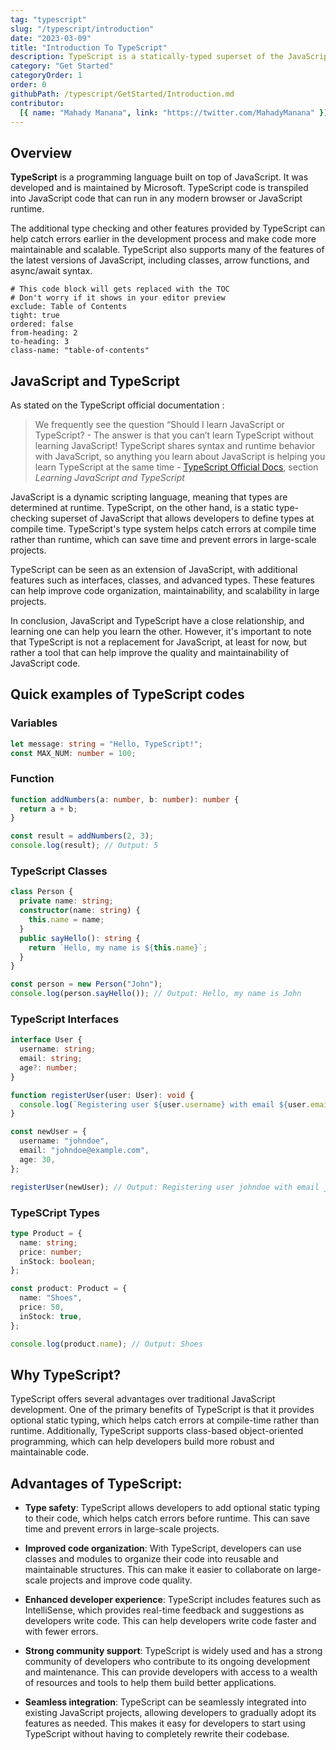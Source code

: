 ```yaml
---
tag: "typescript"
slug: "/typescript/introduction"
date: "2023-03-09"
title: "Introduction To TypeScript"
description: TypeScript is a statically-typed superset of the JavaScript. TypeScript provides a more robust and scalable way to build large-scale applications.
category: "Get Started"
categoryOrder: 1
order: 0
githubPath: /typescript/GetStarted/Introduction.md
contributor:
  [{ name: "Mahady Manana", link: "https://twitter.com/MahadyManana" }]
---
```


## Overview

**TypeScript** is a programming language built on top of JavaScript. It was developed and is maintained by Microsoft. TypeScript code is transpiled into JavaScript code that can run in any modern browser or JavaScript runtime.

The additional type checking and other features provided by TypeScript can help catch errors earlier in the development process and make code more maintainable and scalable. TypeScript also supports many of the features of the latest versions of JavaScript, including classes, arrow functions, and async/await syntax.


```toc
# This code block will gets replaced with the TOC
# Don't worry if it shows in your editor preview
exclude: Table of Contents
tight: true
ordered: false
from-heading: 2
to-heading: 3
class-name: "table-of-contents"
```


## JavaScript and TypeScript

As stated on the TypeScript official documentation :

> We frequently see the question “Should I learn JavaScript or TypeScript? - The answer is that you can’t learn TypeScript without learning JavaScript! TypeScript shares syntax and runtime behavior with JavaScript, so anything you learn about JavaScript is helping you learn TypeScript at the same time - <a href="https://www.typescriptlang.org/docs/handbook/typescript-from-scratch.html ">TypeScript Official Docs</a>, section *Learning JavaScript and TypeScript*

JavaScript is a dynamic scripting language, meaning that types are determined at runtime. TypeScript, on the other hand, is a static type-checking superset of JavaScript that allows developers to define types at compile time. TypeScript's type system helps catch errors at compile time rather than runtime, which can save time and prevent errors in large-scale projects.

TypeScript can be seen as an extension of JavaScript, with additional features such as interfaces, classes, and advanced types. These features can help improve code organization, maintainability, and scalability in large projects.

In conclusion, JavaScript and TypeScript have a close relationship, and learning one can help you learn the other. However, it's important to note that TypeScript is not a replacement for JavaScript, at least for now, but rather a tool that can help improve the quality and maintainability of JavaScript code.


## Quick examples of TypeScript codes

### Variables

```typescript
let message: string = "Hello, TypeScript!";
const MAX_NUM: number = 100;
```

### Function

```typescript
function addNumbers(a: number, b: number): number {
  return a + b;
}

const result = addNumbers(2, 3);
console.log(result); // Output: 5
```

### TypeScript Classes

```typescript
class Person {
  private name: string;
  constructor(name: string) {
    this.name = name;
  }
  public sayHello(): string {
    return `Hello, my name is ${this.name}`;
  }
}

const person = new Person("John");
console.log(person.sayHello()); // Output: Hello, my name is John
```

### TypeScript Interfaces

```typescript
interface User {
  username: string;
  email: string;
  age?: number;
}

function registerUser(user: User): void {
  console.log(`Registering user ${user.username} with email ${user.email}`);
}

const newUser = {
  username: "johndoe",
  email: "johndoe@example.com",
  age: 30,
};

registerUser(newUser); // Output: Registering user johndoe with email johndoe@example.com
```

### TypeSCript Types

```typescript
type Product = {
  name: string;
  price: number;
  inStock: boolean;
};

const product: Product = {
  name: "Shoes",
  price: 50,
  inStock: true,
};

console.log(product.name); // Output: Shoes
```

## Why TypeScript?

TypeScript offers several advantages over traditional JavaScript development. One of the primary benefits of TypeScript is that it provides optional static typing, which helps catch errors at compile-time rather than runtime. Additionally, TypeScript supports class-based object-oriented programming, which can help developers build more robust and maintainable code.

## Advantages of TypeScript:

- **Type safety**: TypeScript allows developers to add optional static typing to their code, which helps catch errors before runtime. This can save time and prevent errors in large-scale projects.

- **Improved code organization**: With TypeScript, developers can use classes and modules to organize their code into reusable and maintainable structures. This can make it easier to collaborate on large-scale projects and improve code quality.

- **Enhanced developer experience**: TypeScript includes features such as IntelliSense, which provides real-time feedback and suggestions as developers write code. This can help developers write code faster and with fewer errors.

- **Strong community support**: TypeScript is widely used and has a strong community of developers who contribute to its ongoing development and maintenance. This can provide developers with access to a wealth of resources and tools to help them build better applications.

- **Seamless integration**: TypeScript can be seamlessly integrated into existing JavaScript projects, allowing developers to gradually adopt its features as needed. This makes it easy for developers to start using TypeScript without having to completely rewrite their codebase.
